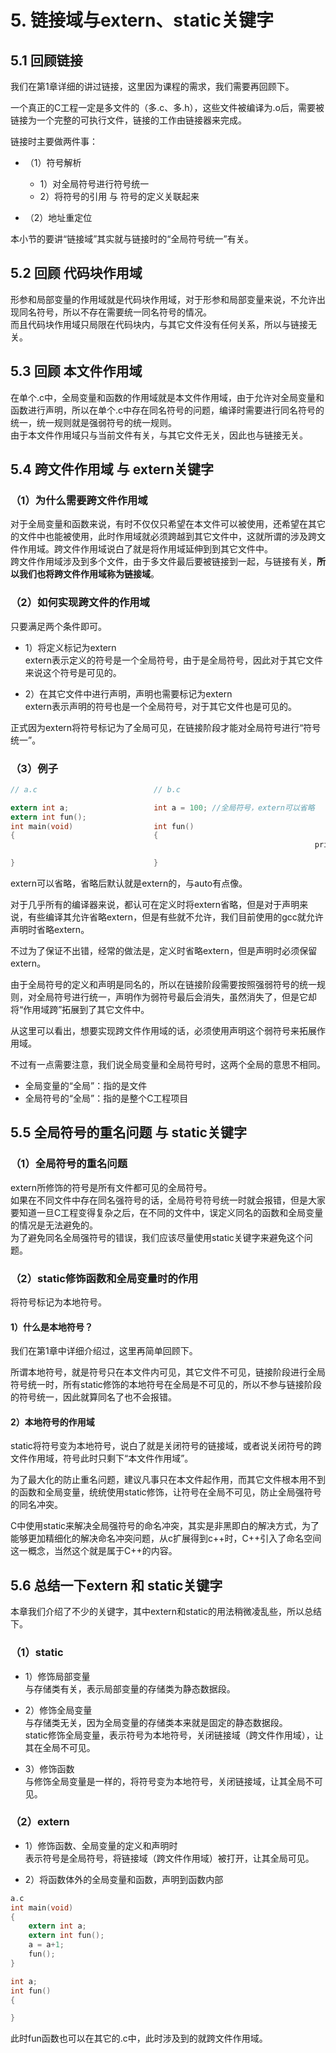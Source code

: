 # 5. 链接域与extern、static关键字

## 5.1 回顾链接

我们在第1章详细的讲过链接，这里因为课程的需求，我们需要再回顾下。

一个真正的C工程一定是多文件的（多.c、多.h），这些文件被编译为.o后，需要被链接为一个完整的可执行文件，链接的工作由链接器来完成。

链接时主要做两件事：
+ （1）符号解析
   + 1）对全局符号进行符号统一
   + 2）将符号的引用 与 符号的定义关联起来

+ （2）地址重定位

本小节的要讲“链接域”其实就与链接时的“全局符号统一”有关。  

## 5.2 回顾 代码块作用域
形参和局部变量的作用域就是代码块作用域，对于形参和局部变量来说，不允许出现同名符号，所以不存在需要统一同名符号的情况。  
而且代码块作用域只局限在代码块内，与其它文件没有任何关系，所以与链接无关。  

## 5.3 回顾 本文件作用域
在单个.c中，全局变量和函数的作用域就是本文件作用域，由于允许对全局变量和函数进行声明，所以在单个.c中存在同名符号的问题，编译时需要进行同名符号的统一，统一规则就是强弱符号的统一规则。  
由于本文件作用域只与当前文件有关，与其它文件无关，因此也与链接无关。  

## 5.4 跨文件作用域 与 extern关键字

### （1）为什么需要跨文件作用域
对于全局变量和函数来说，有时不仅仅只希望在本文件可以被使用，还希望在其它的文件中也能被使用，此时作用域就必须跨越到其它文件中，这就所谓的涉及跨文件作用域。跨文件作用域说白了就是将作用域延伸到到其它文件中。  
跨文件作用域涉及到多个文件，由于多文件最后要被链接到一起，与链接有关，**所以我们也将跨文件作用域称为链接域**。  

### （2）如何实现跨文件的作用域
只要满足两个条件即可。

+ 1）将定义标记为extern  
	extern表示定义的符号是一个全局符号，由于是全局符号，因此对于其它文件来说这个符号是可见的。  

+ 2）在其它文件中进行声明，声明也需要标记为extern  
	extern表示声明的符号也是一个全局符号，对于其它文件也是可见的。  

正式因为extern将符号标记为了全局可见，在链接阶段才能对全局符号进行“符号统一”。  


### （3）例子
```c
// a.c                          // b.c

extern int a;                   int a = 100; //全局符号，extern可以省略
extern int fun();								
int main(void)                  int fun()
{                               {
																	printf("helloworld\n");

}                               }
```


extern可以省略，省略后默认就是extern的，与auto有点像。  

对于几乎所有的编译器来说，都认可在定义时将extern省略，但是对于声明来说，有些编译其允许省略extern，但是有些就不允许，我们目前使用的gcc就允许声明时省略extern。  

不过为了保证不出错，经常的做法是，定义时省略extern，但是声明时必须保留extern。	 

由于全局符号的定义和声明是同名的，所以在链接阶段需要按照强弱符号的统一规则，对全局符号进行统一，声明作为弱符号最后会消失，虽然消失了，但是它却将“作用域跨”拓展到了其它文件中。  

从这里可以看出，想要实现跨文件作用域的话，必须使用声明这个弱符号来拓展作用域。   

不过有一点需要注意，我们说全局变量和全局符号时，这两个全局的意思不相同。  
+  全局变量的“全局”：指的是文件  
+  全局符号的“全局”：指的是整个C工程项目  



## 5.5 全局符号的重名问题 与 static关键字			

### （1）全局符号的重名问题	

extern所修饰的符号是所有文件都可见的全局符号。  
如果在不同文件中存在同名强符号的话，全局符号符号统一时就会报错，但是大家要知道一旦C工程变得复杂之后，在不同的文件中，误定义同名的函数和全局变量的情况是无法避免的。  
为了避免同名全局强符号的错误，我们应该尽量使用static关键字来避免这个问题。  

### （2）static修饰函数和全局变量时的作用
将符号标记为本地符号。


#### 1）什么是本地符号？
我们在第1章中详细介绍过，这里再简单回顾下。

所谓本地符号，就是符号只在本文件内可见，其它文件不可见，链接阶段进行全局符号统一时，所有static修饰的本地符号在全局是不可见的，所以不参与链接阶段的符号统一，因此就算同名了也不会报错。  

#### 2）本地符号的作用域

static将符号变为本地符号，说白了就是关闭符号的链接域，或者说关闭符号的跨文件作用域，符号此时只剩下“本文件作用域”。  

为了最大化的防止重名问题，建议凡事只在本文件起作用，而其它文件根本用不到的函数和全局变量，统统使用static修饰，让符号在全局不可见，防止全局强符号的同名冲突。  

C中使用static来解决全局强符号的命名冲突，其实是非黑即白的解决方式，为了能够更加精细化的解决命名冲突问题，从c扩展得到c++时，C++引入了命名空间这一概念，当然这个就是属于C++的内容。  


## 5.6 总结一下extern 和 static关键字					
本章我们介绍了不少的关键字，其中extern和static的用法稍微凌乱些，所以总结下。

### （1）static
+ 1）修饰局部变量  
	与存储类有关，表示局部变量的存储类为静态数据段。   

+ 2）修饰全局变量  
	与存储类无关，因为全局变量的存储类本来就是固定的静态数据段。  
	static修饰全局变量，表示符号为本地符号，关闭链接域（跨文件作用域），让其在全局不可见。   
 
+ 3）修饰函数  
	与修饰全局变量是一样的，将符号变为本地符号，关闭链接域，让其全局不可见。  




### （2）extern
+ 1）修饰函数、全局变量的定义和声明时  
	表示符号是全局符号，将链接域（跨文件作用域）被打开，让其全局可见。  

+ 2）将函数体外的全局变量和函数，声明到函数内部  
```c
a.c 
int main(void)
{
    extern int a;
    extern int fun();
    a = a+1;
    fun();
}

int a;
int fun()
{

}
```

此时fun函数也可以在其它的.c中，此时涉及到的就跨文件作用域。

